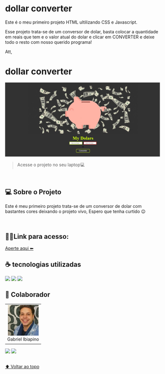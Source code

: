# dollar converter

Este é o meu primeiro projeto HTML ultilizando CSS e Javascript.

Esse projeto trata-se de um conversor de dolar, basta colocar a quantidade em reais que tem e o valor atual do dolar e clicar em CONVERTER e deixe todo o resto com nosso querido programa!

Att,

# dollar converter

<img src="./img/Pagina.JPG" alt="img-page">


> Acesse o projeto no seu laptop💻
<br>

## 💻 Sobre o Projeto

Este é meu primeiro projeto trata-se de um conversor de dolar com bastantes cores deixando o projeto vivo, Espero que tenha curtido  😉

<br>

## 👨‍💻Link para acesso: 
<a href="https://lourenco-biel.github.io/Primeiro-Site/" >Aperte aqui ⬅ </a>

## ☕ tecnologias utilizadas

<img src="https://img.shields.io/badge/JavaScript-F7DF1E?style=for-the-badge&logo=javascript&logoColor=black">
<img src="https://img.shields.io/badge/HTML-239120?style=for-the-badge&logo=html5&logoColor=white">
<img src="https://img.shields.io/badge/CSS-239120?&style=for-the-badge&logo=css3&logoColor=white">

<br>

## 🤝 Colaborador

<table>
  <tr>
    <td align="center">
      <a href="#">
        <img src="./img/Eu.jpg" width="100px;" alt="Foto do Gabriel Ibiapino no GitHub"/><br>
        <sub>
          <a >Gabriel Ibiapino</a>
        </sub>
      </a>
    </td>
  </tr>
</table>

<div>
 <a href="https://www.linkedin.com/in/gabriel-ibiapino-louren%C3%A7o-da-silva-749b78198/" target="_blank"><img src="https://img.shields.io/badge/-LinkedIn-%230077B5?style=for-the-badge&logo=linkedin&logoColor=white" target="_blank"></a> 
<a href = "mailto:lourencogabriel77@gmail.com"><img src="https://img.shields.io/badge/-Gmail-%23333?style=for-the-badge&logo=gmail&logoColor=white" target="_blank"></a>
</div>
<br>




[⬆ Voltar ao topo](#dollar-converter)<br>
